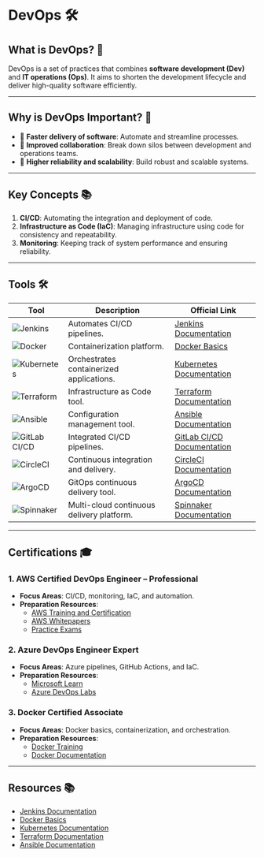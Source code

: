 # DevOps 🛠️

## What is DevOps? 🤔
DevOps is a set of practices that combines **software development (Dev)** and **IT operations (Ops)**. It aims to shorten the development lifecycle and deliver high-quality software efficiently.

---

## Why is DevOps Important? 🌟
- 🚀 **Faster delivery of software**: Automate and streamline processes.
- 🤝 **Improved collaboration**: Break down silos between development and operations teams.
- 🔧 **Higher reliability and scalability**: Build robust and scalable systems.

---

## Key Concepts 📚
1. **CI/CD**: Automating the integration and deployment of code.
2. **Infrastructure as Code (IaC)**: Managing infrastructure using code for consistency and repeatability.
3. **Monitoring**: Keeping track of system performance and ensuring reliability.

---

## Tools 🛠️

| Tool           | Description                                                                 | Official Link                              |
|----------------|-----------------------------------------------------------------------------|-------------------------------------------|
| ![Jenkins](https://img.shields.io/badge/Jenkins-blue?logo=jenkins) | Automates CI/CD pipelines.                                   | [Jenkins Documentation](https://www.jenkins.io/doc/) |
| ![Docker](https://img.shields.io/badge/Docker-blue?logo=docker)   | Containerization platform.                                   | [Docker Basics](https://www.docker.com/get-started) |
| ![Kubernetes](https://img.shields.io/badge/Kubernetes-blue?logo=kubernetes) | Orchestrates containerized applications.                    | [Kubernetes Documentation](https://kubernetes.io/docs/) |
| ![Terraform](https://img.shields.io/badge/Terraform-blue?logo=terraform) | Infrastructure as Code tool.                                | [Terraform Documentation](https://www.terraform.io/docs/) |
| ![Ansible](https://img.shields.io/badge/Ansible-blue?logo=ansible) | Configuration management tool.                               | [Ansible Documentation](https://docs.ansible.com/) |
| ![GitLab CI/CD](https://img.shields.io/badge/GitLab%20CI/CD-blue?logo=gitlab) | Integrated CI/CD pipelines.                                 | [GitLab CI/CD Documentation](https://docs.gitlab.com/ee/ci/) |
| ![CircleCI](https://img.shields.io/badge/CircleCI-blue?logo=circleci) | Continuous integration and delivery.                        | [CircleCI Documentation](https://circleci.com/docs/) |
| ![ArgoCD](https://img.shields.io/badge/ArgoCD-blue?logo=argo)     | GitOps continuous delivery tool.                            | [ArgoCD Documentation](https://argo-cd.readthedocs.io/) |
| ![Spinnaker](https://img.shields.io/badge/Spinnaker-blue?logo=spinnaker) | Multi-cloud continuous delivery platform.                   | [Spinnaker Documentation](https://spinnaker.io/docs/) |

---

## Certifications 🎓

### 1. **AWS Certified DevOps Engineer – Professional**
- **Focus Areas**: CI/CD, monitoring, IaC, and automation.
- **Preparation Resources**:
  - [AWS Training and Certification](https://aws.amazon.com/training/)
  - [AWS Whitepapers](https://aws.amazon.com/whitepapers/)
  - [Practice Exams](https://aws.amazon.com/certification/certification-prep/)

### 2. **Azure DevOps Engineer Expert**
- **Focus Areas**: Azure pipelines, GitHub Actions, and IaC.
- **Preparation Resources**:
  - [Microsoft Learn](https://learn.microsoft.com/en-us/training/)
  - [Azure DevOps Labs](https://azuredevopslabs.com/)

### 3. **Docker Certified Associate**
- **Focus Areas**: Docker basics, containerization, and orchestration.
- **Preparation Resources**:
  - [Docker Training](https://training.mirantis.com/)
  - [Docker Documentation](https://docs.docker.com/)

---

## Resources 📚

- [Jenkins Documentation](https://www.jenkins.io/doc/)
- [Docker Basics](https://www.docker.com/get-started)
- [Kubernetes Documentation](https://kubernetes.io/docs/)
- [Terraform Documentation](https://www.terraform.io/docs/)
- [Ansible Documentation](https://docs.ansible.com/)